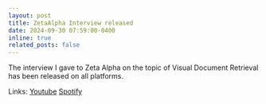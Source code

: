 ```yaml
---
layout: post
title: ZetaAlpha Interview released
date: 2024-09-30 07:59:00-0400
inline: true
related_posts: false
---
```


The interview I gave to Zeta Alpha on the topic of Visual Document Retrieval has been released on all platforms.

Links:
[Youtube](https://www.youtube.com/watch?v=5zbwT4j_9KY)
[Spotify](https://podcasters.spotify.com/pod/show/neural-search-talks/episodes/ColPali-Document-Retrieval-with-Vision-Language-Models-only-with-Manuel-Faysse-e2otd3v/a-abi40qr)